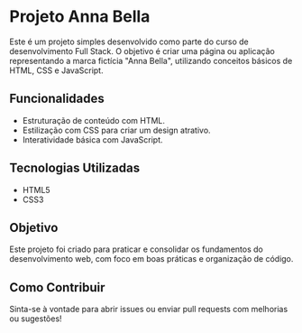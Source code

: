 # Projeto Anna Bella

Este é um projeto simples desenvolvido como parte do curso de desenvolvimento Full Stack. O objetivo é criar uma página ou aplicação representando a marca fictícia "Anna Bella", utilizando conceitos básicos de HTML, CSS e JavaScript.

## Funcionalidades
- Estruturação de conteúdo com HTML.
- Estilização com CSS para criar um design atrativo.
- Interatividade básica com JavaScript.

## Tecnologias Utilizadas
- HTML5
- CSS3

## Objetivo
Este projeto foi criado para praticar e consolidar os fundamentos do desenvolvimento web, com foco em boas práticas e organização de código.

## Como Contribuir
Sinta-se à vontade para abrir issues ou enviar pull requests com melhorias ou sugestões!
